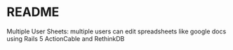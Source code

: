 # README

Multiple User Sheets: multiple users can edit spreadsheets like google docs using Rails 5 ActionCable and RethinkDB
